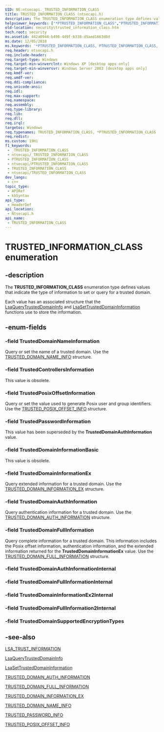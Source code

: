 ```yaml
---
UID: NE:ntsecapi._TRUSTED_INFORMATION_CLASS
title: TRUSTED_INFORMATION_CLASS (ntsecapi.h)
description: The TRUSTED_INFORMATION_CLASS enumeration type defines values that indicate the type of information to set or query for a trusted domain.
helpviewer_keywords: ["*PTRUSTED_INFORMATION_CLASS","PTRUSTED_INFORMATION_CLASS","PTRUSTED_INFORMATION_CLASS enumeration pointer [Security]","TRUSTED_INFORMATION_CLASS","TRUSTED_INFORMATION_CLASS enumeration [Security]","TrustedControllersInformation","TrustedDomainAuthInformation","TrustedDomainFullInformation","TrustedDomainInformationBasic","TrustedDomainInformationEx","TrustedDomainNameInformation","TrustedPasswordInformation","TrustedPosixOffsetInformation","_lsa_trusted_information_class","ntsecapi/PTRUSTED_INFORMATION_CLASS","ntsecapi/TRUSTED_INFORMATION_CLASS","ntsecapi/TrustedControllersInformation","ntsecapi/TrustedDomainAuthInformation","ntsecapi/TrustedDomainFullInformation","ntsecapi/TrustedDomainInformationBasic","ntsecapi/TrustedDomainInformationEx","ntsecapi/TrustedDomainNameInformation","ntsecapi/TrustedPasswordInformation","ntsecapi/TrustedPosixOffsetInformation","security.trusted_information_class"]
old-location: security\trusted_information_class.htm
tech.root: security
ms.assetid: 442a0944-b498-4d9f-b338-d5aed1663d8d
ms.date: 12/05/2018
ms.keywords: '*PTRUSTED_INFORMATION_CLASS, PTRUSTED_INFORMATION_CLASS, PTRUSTED_INFORMATION_CLASS enumeration pointer [Security], TRUSTED_INFORMATION_CLASS, TRUSTED_INFORMATION_CLASS enumeration [Security], TrustedControllersInformation, TrustedDomainAuthInformation, TrustedDomainFullInformation, TrustedDomainInformationBasic, TrustedDomainInformationEx, TrustedDomainNameInformation, TrustedPasswordInformation, TrustedPosixOffsetInformation, _lsa_trusted_information_class, ntsecapi/PTRUSTED_INFORMATION_CLASS, ntsecapi/TRUSTED_INFORMATION_CLASS, ntsecapi/TrustedControllersInformation, ntsecapi/TrustedDomainAuthInformation, ntsecapi/TrustedDomainFullInformation, ntsecapi/TrustedDomainInformationBasic, ntsecapi/TrustedDomainInformationEx, ntsecapi/TrustedDomainNameInformation, ntsecapi/TrustedPasswordInformation, ntsecapi/TrustedPosixOffsetInformation, security.trusted_information_class'
req.header: ntsecapi.h
req.include-header: 
req.target-type: Windows
req.target-min-winverclnt: Windows XP [desktop apps only]
req.target-min-winversvr: Windows Server 2003 [desktop apps only]
req.kmdf-ver: 
req.umdf-ver: 
req.ddi-compliance: 
req.unicode-ansi: 
req.idl: 
req.max-support: 
req.namespace: 
req.assembly: 
req.type-library: 
req.lib: 
req.dll: 
req.irql: 
targetos: Windows
req.typenames: TRUSTED_INFORMATION_CLASS, *PTRUSTED_INFORMATION_CLASS
req.redist: 
ms.custom: 19H1
f1_keywords:
 - _TRUSTED_INFORMATION_CLASS
 - ntsecapi/_TRUSTED_INFORMATION_CLASS
 - PTRUSTED_INFORMATION_CLASS
 - ntsecapi/PTRUSTED_INFORMATION_CLASS
 - TRUSTED_INFORMATION_CLASS
 - ntsecapi/TRUSTED_INFORMATION_CLASS
dev_langs:
 - c++
topic_type:
 - APIRef
 - kbSyntax
api_type:
 - HeaderDef
api_location:
 - Ntsecapi.h
api_name:
 - TRUSTED_INFORMATION_CLASS
---
```


# TRUSTED_INFORMATION_CLASS enumeration


## -description

The <b>TRUSTED_INFORMATION_CLASS</b> enumeration type defines values that indicate the type of information to set or query for a trusted domain.

Each value has an associated structure that the 
<a href="/windows/desktop/api/ntsecapi/nf-ntsecapi-lsaquerytrusteddomaininfo">LsaQueryTrustedDomainInfo</a> and 
<a href="/windows/desktop/api/ntsecapi/nf-ntsecapi-lsasettrusteddomaininformation">LsaSetTrustedDomainInformation</a> functions use to store the information.

## -enum-fields

### -field TrustedDomainNameInformation

Query or set the name of a trusted domain. Use the 
<a href="/windows/desktop/api/ntsecapi/ns-ntsecapi-trusted_domain_name_info">TRUSTED_DOMAIN_NAME_INFO</a> structure.

### -field TrustedControllersInformation

This value is obsolete.

### -field TrustedPosixOffsetInformation

Query or set the value used to generate Posix user and group identifiers. Use the 
<a href="/windows/desktop/api/ntsecapi/ns-ntsecapi-trusted_posix_offset_info">TRUSTED_POSIX_OFFSET_INFO</a> structure.

### -field TrustedPasswordInformation

This value has been superseded by the <b>TrustedDomainAuthInformation</b> value.

### -field TrustedDomainInformationBasic

This value is obsolete.

### -field TrustedDomainInformationEx

Query extended information for a trusted domain. Use the 
<a href="/windows/desktop/api/ntsecapi/ns-ntsecapi-trusted_domain_information_ex">TRUSTED_DOMAIN_INFORMATION_EX</a> structure.

### -field TrustedDomainAuthInformation

Query authentication information for a trusted domain. Use the 
<a href="/windows/desktop/api/ntsecapi/ns-ntsecapi-trusted_domain_auth_information">TRUSTED_DOMAIN_AUTH_INFORMATION</a> structure.

### -field TrustedDomainFullInformation

Query complete information for a trusted domain. This information includes the Posix offset information, authentication information, and the extended information returned for the <b>TrustedDomainInformationEx</b> value. Use the 
<a href="/windows/desktop/api/ntsecapi/ns-ntsecapi-trusted_domain_full_information">TRUSTED_DOMAIN_FULL_INFORMATION</a> structure.

### -field TrustedDomainAuthInformationInternal

### -field TrustedDomainFullInformationInternal

### -field TrustedDomainInformationEx2Internal

### -field TrustedDomainFullInformation2Internal

### -field TrustedDomainSupportedEncryptionTypes

## -see-also

<a href="/windows/desktop/api/lsalookup/ns-lsalookup-lsa_trust_information">LSA_TRUST_INFORMATION</a>



<a href="/windows/desktop/api/ntsecapi/nf-ntsecapi-lsaquerytrusteddomaininfo">LsaQueryTrustedDomainInfo</a>



<a href="/windows/desktop/api/ntsecapi/nf-ntsecapi-lsasettrusteddomaininformation">LsaSetTrustedDomainInformation</a>



<a href="/windows/desktop/api/ntsecapi/ns-ntsecapi-trusted_domain_auth_information">TRUSTED_DOMAIN_AUTH_INFORMATION</a>



<a href="/windows/desktop/api/ntsecapi/ns-ntsecapi-trusted_domain_full_information">TRUSTED_DOMAIN_FULL_INFORMATION</a>



<a href="/windows/desktop/api/ntsecapi/ns-ntsecapi-trusted_domain_information_ex">TRUSTED_DOMAIN_INFORMATION_EX</a>



<a href="/windows/desktop/api/ntsecapi/ns-ntsecapi-trusted_domain_name_info">TRUSTED_DOMAIN_NAME_INFO</a>



<a href="/windows/desktop/api/ntsecapi/ns-ntsecapi-trusted_password_info">TRUSTED_PASSWORD_INFO</a>



<a href="/windows/desktop/api/ntsecapi/ns-ntsecapi-trusted_posix_offset_info">TRUSTED_POSIX_OFFSET_INFO</a>